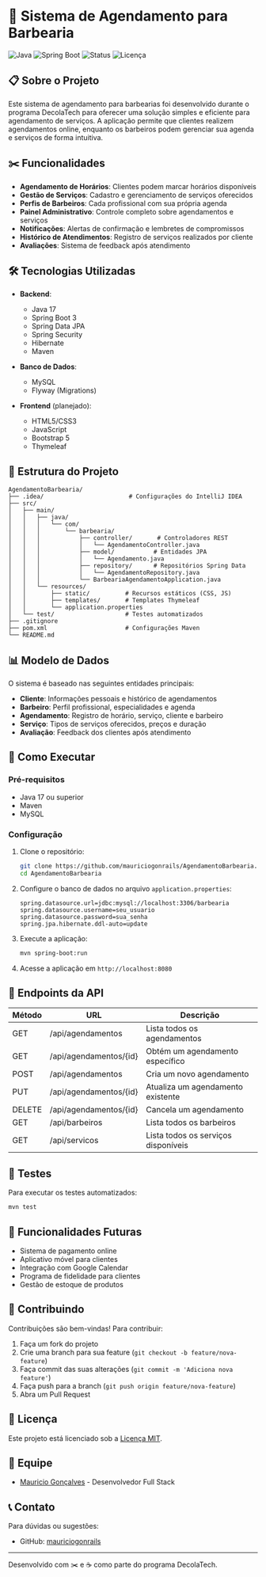 # 💈 Sistema de Agendamento para Barbearia

![Java](https://img.shields.io/badge/Java-17-orange)
![Spring Boot](https://img.shields.io/badge/Spring%20Boot-3.0.0-green)
![Status](https://img.shields.io/badge/Status-Concluído-yellow)
![Licença](https://img.shields.io/badge/Licença-MIT-blue)

## 📋 Sobre o Projeto

Este sistema de agendamento para barbearias foi desenvolvido durante o programa DecolaTech para oferecer uma solução simples e eficiente para agendamento de serviços. A aplicação permite que clientes realizem agendamentos online, enquanto os barbeiros podem gerenciar sua agenda e serviços de forma intuitiva.

## ✂️ Funcionalidades

- **Agendamento de Horários**: Clientes podem marcar horários disponíveis
- **Gestão de Serviços**: Cadastro e gerenciamento de serviços oferecidos
- **Perfis de Barbeiros**: Cada profissional com sua própria agenda
- **Painel Administrativo**: Controle completo sobre agendamentos e serviços
- **Notificações**: Alertas de confirmação e lembretes de compromissos
- **Histórico de Atendimentos**: Registro de serviços realizados por cliente
- **Avaliações**: Sistema de feedback após atendimento

## 🛠️ Tecnologias Utilizadas

- **Backend**:
  - Java 17
  - Spring Boot 3
  - Spring Data JPA
  - Spring Security
  - Hibernate
  - Maven

- **Banco de Dados**:
  - MySQL
  - Flyway (Migrations)

- **Frontend** (planejado):
  - HTML5/CSS3
  - JavaScript
  - Bootstrap 5
  - Thymeleaf

## 📁 Estrutura do Projeto

```
AgendamentoBarbearia/
├── .idea/                        # Configurações do IntelliJ IDEA
├── src/
│   ├── main/
│   │   ├── java/
│   │   │   └── com/
│   │   │       └── barbearia/
│   │   │           ├── controller/       # Controladores REST
│   │   │           │   └── AgendamentoController.java
│   │   │           ├── model/           # Entidades JPA
│   │   │           │   └── Agendamento.java
│   │   │           ├── repository/      # Repositórios Spring Data
│   │   │           │   └── AgendamentoRepository.java
│   │   │           └── BarbeariaAgendamentoApplication.java
│   │   └── resources/
│   │       ├── static/          # Recursos estáticos (CSS, JS)
│   │       ├── templates/       # Templates Thymeleaf
│   │       └── application.properties
│   └── test/                    # Testes automatizados
├── .gitignore
├── pom.xml                      # Configurações Maven
└── README.md
```

## 📊 Modelo de Dados

O sistema é baseado nas seguintes entidades principais:

- **Cliente**: Informações pessoais e histórico de agendamentos
- **Barbeiro**: Perfil profissional, especialidades e agenda
- **Agendamento**: Registro de horário, serviço, cliente e barbeiro
- **Serviço**: Tipos de serviços oferecidos, preços e duração
- **Avaliação**: Feedback dos clientes após atendimento

## 🚀 Como Executar

### Pré-requisitos

- Java 17 ou superior
- Maven
- MySQL

### Configuração

1. Clone o repositório:
   ```bash
   git clone https://github.com/mauriciogonrails/AgendamentoBarbearia.git
   cd AgendamentoBarbearia
   ```

2. Configure o banco de dados no arquivo `application.properties`:
   ```properties
   spring.datasource.url=jdbc:mysql://localhost:3306/barbearia
   spring.datasource.username=seu_usuario
   spring.datasource.password=sua_senha
   spring.jpa.hibernate.ddl-auto=update
   ```

3. Execute a aplicação:
   ```bash
   mvn spring-boot:run
   ```

4. Acesse a aplicação em `http://localhost:8080`

## 📝 Endpoints da API

| Método | URL | Descrição |
|--------|-----|-----------|
| GET    | /api/agendamentos | Lista todos os agendamentos |
| GET    | /api/agendamentos/{id} | Obtém um agendamento específico |
| POST   | /api/agendamentos | Cria um novo agendamento |
| PUT    | /api/agendamentos/{id} | Atualiza um agendamento existente |
| DELETE | /api/agendamentos/{id} | Cancela um agendamento |
| GET    | /api/barbeiros | Lista todos os barbeiros |
| GET    | /api/servicos | Lista todos os serviços disponíveis |

## 🧪 Testes

Para executar os testes automatizados:

```bash
mvn test
```

## 🔮 Funcionalidades Futuras

- Sistema de pagamento online
- Aplicativo móvel para clientes
- Integração com Google Calendar
- Programa de fidelidade para clientes
- Gestão de estoque de produtos

## 🤝 Contribuindo

Contribuições são bem-vindas! Para contribuir:

1. Faça um fork do projeto
2. Crie uma branch para sua feature (`git checkout -b feature/nova-feature`)
3. Faça commit das suas alterações (`git commit -m 'Adiciona nova feature'`)
4. Faça push para a branch (`git push origin feature/nova-feature`)
5. Abra um Pull Request

## 📜 Licença

Este projeto está licenciado sob a [Licença MIT](LICENSE).

## 👥 Equipe

- [Mauricio Gonçalves](https://github.com/mauriciogonrails) - Desenvolvedor Full Stack

## 📞 Contato

Para dúvidas ou sugestões:
- GitHub: [mauriciogonrails](https://github.com/mauriciogonrails)

---

Desenvolvido com ✂️ e ☕ como parte do programa DecolaTech.
